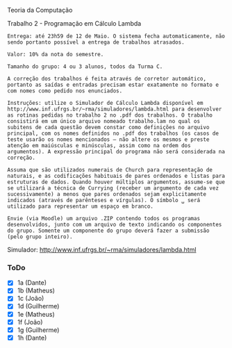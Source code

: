 Teoria da Computação

Trabalho 2 - Programação em Cálculo Lambda

    Entrega: até 23h59 de 12 de Maio. O sistema fecha automaticamente, não sendo portanto possível a entrega de trabalhos atrasados.

    Valor: 10% da nota do semestre.

    Tamanho do grupo: 4 ou 3 alunos, todos da Turma C.

    A correção dos trabalhos é feita através de corretor automático, portanto as saídas e entradas precisam estar exatamente no formato e com nomes como pedido nos enunciados.

    Instruções: utilize o Simulador de Cálculo Lambda disponível em http://www.inf.ufrgs.br/~rma/simuladores/lambda.html para desenvolver as rotinas pedidas no trabalho 2 no .pdf dos trabalhos. O trabalho consistirá em um único arquivo nomeado trabalho.lam no qual os subitens de cada questão devem constar como definições no arquivo principal, com os nomes definidos no .pdf dos trabalhos (os casos de teste usarão os nomes mencionados – não altere os mesmos e preste atenção em maiúsculas e minúsculas, assim como na ordem dos argumentos). A expressão principal do programa não será considerada na correção.

    Assuma que são utilizados numerais de Church para representação de naturais, e as codificações habituais de pares ordenados e listas para estruturas de dados. Quando houver múltiplos argumentos, assume-se que se utilizará a técnica de Currying (receber um argumento de cada vez sucessivamente) a menos que pares ordenados sejam explicitamente indicados (através de parênteses e vírgulas). O símbolo ␣ será utilizado para representar um espaço em branco.

    Envie (via Moodle) um arquivo .ZIP contendo todos os programas desenvolvidos, junto com um arquivo de texto indicando os componentes do grupo. Somente um componente do grupo deverá fazer a submissão (pelo grupo inteiro).


Simulador:
http://www.inf.ufrgs.br/~rma/simuladores/lambda.html

### ToDo

- [x] 1a (Dante)
- [x] 1b (Matheus)
- [x] 1c (João)
- [x] 1d (Guilherme)
- [x] 1e (Matheus)
- [x] 1f (João)
- [x] 1g (Guilherme)
- [x] 1h (Dante)
